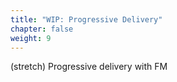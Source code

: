 ```yaml
---
title: "WIP: Progressive Delivery"
chapter: false
weight: 9
--- 
```


(stretch) Progressive delivery with FM